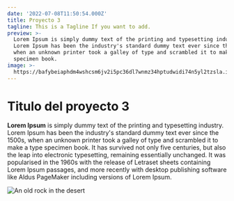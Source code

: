```yaml
---
date: '2022-07-08T11:50:54.000Z'
title: Proyecto 3
tagline: This is a Tagline If you want to add.
preview: >-
  Lorem Ipsum is simply dummy text of the printing and typesetting industry.
  Lorem Ipsum has been the industry's standard dummy text ever since the 1500s,
  when an unknown printer took a galley of type and scrambled it to make a type
  specimen book.
image: >-
  https://bafybeiaphdm4wshcsm6jv2i5pc36dl7wnmz34hptudwidi74n5yl2tzsla.ipfs.w3s.link/Copia%20de%20Copia%20de%20DJI_0030.JPG
---
```


# Titulo del proyecto 3

**Lorem Ipsum** is simply dummy text of the printing and typesetting industry. Lorem Ipsum has been the industry's standard dummy text ever since the 1500s, when an unknown printer took a galley of type and scrambled it to make a type specimen book. It has survived not only five centuries, but also the leap into electronic typesetting, remaining essentially unchanged. It was popularised in the 1960s with the release of Letraset sheets containing Lorem Ipsum passages, and more recently with desktop publishing software like Aldus PageMaker including versions of Lorem Ipsum.


![An old rock in the desert](https://bafybeiaphdm4wshcsm6jv2i5pc36dl7wnmz34hptudwidi74n5yl2tzsla.ipfs.w3s.link/Copia%20de%20Copia%20de%20DJI_0030.JPG)
